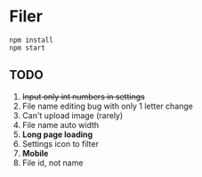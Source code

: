 # Filer
`npm install`  
`npm start`
## TODO
1. ~~Input only int numbers in settings~~
2. File name editing bug with only 1 letter change
3. Can't upload image (rarely)
4. File name auto width
5. <b>Long page loading</b>
6. Settings icon to filter
7. <b>Mobile</b>
8. File id, not name